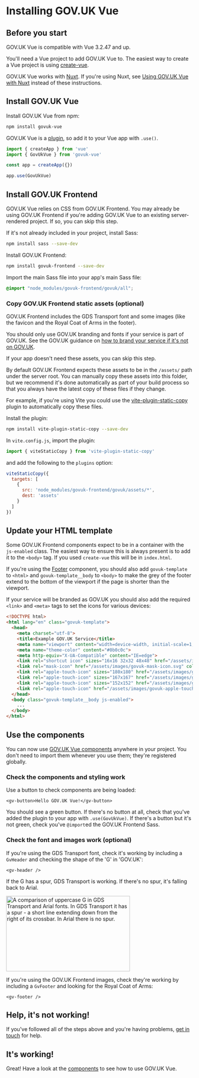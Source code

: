 # Installing GOV.UK Vue

## Before you start

GOV.UK Vue is compatible with Vue 3.2.47 and up.

You'll need a Vue project to add GOV.UK Vue to. The easiest way to create a Vue project is using
[create-vue](https://github.com/vuejs/create-vue).

GOV.UK Vue works with [Nuxt](https://nuxt.com/). If you're using Nuxt, see
[Using GOV.UK Vue with Nuxt](/get-started/using-govuk-vue-with-nuxt) instead of these instructions.

## Install GOV.UK Vue

Install GOV.UK Vue from npm:

```sh
npm install govuk-vue
```

GOV.UK Vue is a [plugin](https://vuejs.org/guide/reusability/plugins.html), so add it to your Vue app with `.use()`.

```ts
import { createApp } from 'vue'
import { GovUkVue } from 'govuk-vue'

const app = createApp({})

app.use(GovUkVue)
```

## Install GOV.UK Frontend

GOV.UK Vue relies on CSS from GOV.UK Frontend. You may already be using GOV.UK Frontend if you're adding GOV.UK Vue
to an existing server-rendered project. If so, you can skip this step.

If it's not already included in your project, install Sass:

```sh
npm install sass --save-dev
```

Install GOV.UK Frontend:

```sh
npm install govuk-frontend --save-dev
```

Import the main Sass file into your app's main Sass file:

```scss
@import "node_modules/govuk-frontend/govuk/all";
```

### Copy GOV.UK Frontend static assets (optional)

GOV.UK Frontend includes the GDS Transport font and some images (like the favicon and the Royal Coat of Arms in the footer). 

You should only use GOV.UK branding and fonts if your service is part of GOV.UK.
See the GOV.UK guidance on [how to brand your service if it's not on GOV.UK](https://www.gov.uk/service-manual/design/making-your-service-look-like-govuk#if-your-service-isnt-on-govuk).

If your app doesn't need these assets, you can skip this step.

By default GOV.UK Frontend expects these assets to be in the `/assets/` path under the server root. You can manually
copy these assets into this folder, but we recommend it's done automatically as part of your build process so that
you always have the latest copy of these files if they change.

For example, if you're using Vite you could use the 
[vite-plugin-static-copy](https://www.npmjs.com/package/vite-plugin-static-copy) plugin to automatically copy these 
files.

Install the plugin:

```sh
npm install vite-plugin-static-copy --save-dev
```

In `vite.config.js`, import the plugin:

```js
import { viteStaticCopy } from 'vite-plugin-static-copy'
```

and add the following to the `plugins` option:

```js
viteStaticCopy({
  targets: [
    {
      src: 'node_modules/govuk-frontend/govuk/assets/*',
      dest: 'assets'
    }
  ]
})
```

## Update your HTML template

Some GOV.UK Frontend components expect to be in a container with the `js-enabled` class. The easiest way to ensure this 
is always present is to add it to the `<body>` tag. If you used `create-vue` this will be in `index.html`.

If you're using the [Footer](/components/footer) component, you should also add `govuk-template` to `<html>` and 
`govuk-template__body` to `<body>` to make the grey of the footer extend to the bottom of the viewport if the page is
shorter than the viewport.

If your service will be branded as GOV.UK you should also add the required `<link>` and `<meta>` tags to set the icons
for various devices:

```html
<!DOCTYPE html>
<html lang="en" class="govuk-template">
  <head>
    <meta charset="utf-8">
    <title>Example GOV.UK Service</title>
    <meta name="viewport" content="width=device-width, initial-scale=1, viewport-fit=cover">
    <meta name="theme-color" content="#0b0c0c">
    <meta http-equiv="X-UA-Compatible" content="IE=edge">
    <link rel="shortcut icon" sizes="16x16 32x32 48x48" href="/assets/images/favicon.ico" type="image/x-icon">
    <link rel="mask-icon" href="/assets/images/govuk-mask-icon.svg" color="#0b0c0c">
    <link rel="apple-touch-icon" sizes="180x180" href="/assets/images/govuk-apple-touch-icon-180x180.png">
    <link rel="apple-touch-icon" sizes="167x167" href="/assets/images/govuk-apple-touch-icon-167x167.png">
    <link rel="apple-touch-icon" sizes="152x152" href="/assets/images/govuk-apple-touch-icon-152x152.png">
    <link rel="apple-touch-icon" href="/assets/images/govuk-apple-touch-icon.png">
  </head>
  <body class="govuk-template__body js-enabled">
    ...
  </body>
</html>

```

## Use the components

You can now use [GOV.UK Vue components](/components) anywhere in your project. You don't need to import them 
whenever you use them; they're registered globally.

### Check the components and styling work

Use a button to check components are being loaded:

```vue
<gv-button>Hello GOV.UK Vue!</gv-button>
```

You should see a green button. If there's no button at all, check that you've added the plugin to your app with 
`.use(GovUkVue)`. If there's a button but it's not green, check you've `@import`ed the GOV.UK Frontend Sass.

### Check the font and images work (optional)

If you're using the GDS Transport font, check it's working by including a `GvHeader` and checking the
shape of the 'G' in 'GOV.UK':

```vue
<gv-header />
```

If the G has a spur, GDS Transport is working. If there's no spur, it's falling back to Arial.

<img 
src="/assets/images/gds-transport-g-example.png" 
alt="A comparison of uppercase G in GDS Transport and Arial fonts. In GDS Transport it has a spur - a short line extending down from the right of its crossbar. In Arial there is no spur." 
width="334" 
height="203">

If you're using the GOV.UK Frontend images, check they're working by including a `GvFooter` and looking for the
Royal Coat of Arms:

```vue
<gv-footer />
```

## Help, it's not working!

If you've followed all of the steps above and you're having problems, [get in touch](/support) for help.

## It's working!

Great! Have a look at the [components](/components) to see how to use GOV.UK Vue.


